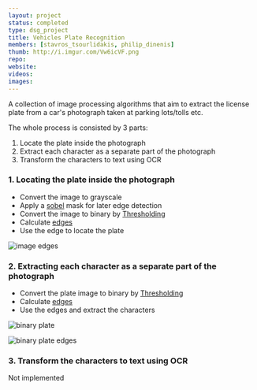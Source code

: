 ```yaml
---
layout: project
status: completed
type: dsg_project
title: Vehicles Plate Recognition
members: [stavros_tsourlidakis, philip_dinenis]
thumb: http://i.imgur.com/Vw6icVF.png
repo:
website:
videos:
images:
---
```

A collection of image processing algorithms that aim to extract the license plate from a car's photograph taken at parking lots/tolls etc.

The whole process is consisted by 3 parts:

1. Locate the plate inside the photograph
2. Extract each character as a separate part of the photograph
3. Transform the characters to text using OCR

### 1. Locating the plate inside the photograph
* Convert the image to grayscale
* Apply a [sobel](https://en.wikipedia.org/wiki/Sobel_operator) mask for later edge detection
* Convert the image to binary by [Thresholding](https://en.wikipedia.org/wiki/Thresholding_%28image_processing%29)
* Calculate [edges](https://en.wikipedia.org/wiki/Edge_detection)
* Use the edge to locate the plate


![image edges](http://i.imgur.com/Vw6icVFm.png)


### 2. Extracting each character as a separate part of the photograph
* Convert the plate image to binary by [Thresholding](https://en.wikipedia.org/wiki/Thresholding_%28image_processing%29)
* Calculate [edges](https://en.wikipedia.org/wiki/Edge_detection)
* Use the edges and extract the characters

![binary plate](http://i.imgur.com/qCaUNOFm.jpg)

![binary plate edges](http://i.imgur.com/GhLfb0Mm.jpg)


### 3. Transform the characters to text using OCR
Not implemented
